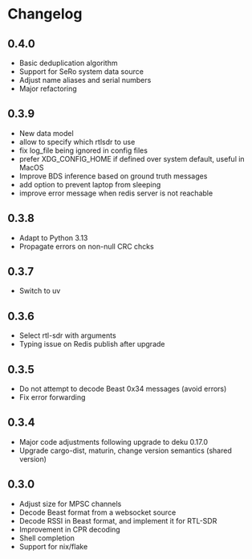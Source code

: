 # Changelog

## 0.4.0

- Basic deduplication algorithm
- Support for SeRo system data source
- Adjust name aliases and serial numbers
- Major refactoring

## 0.3.9

- New data model
- allow to specify which rtlsdr to use
- fix log_file being ignored in config files
- prefer XDG_CONFIG_HOME if defined over system default, useful in MacOS
- Improve BDS inference based on ground truth messages
- add option to prevent laptop from sleeping
- improve error message when redis server is not reachable

## 0.3.8

- Adapt to Python 3.13
- Propagate errors on non-null CRC chcks

## 0.3.7

- Switch to uv

## 0.3.6

- Select rtl-sdr with arguments
- Typing issue on Redis publish after upgrade

## 0.3.5

- Do not attempt to decode Beast 0x34 messages (avoid errors)
- Fix error forwarding

## 0.3.4

- Major code adjustments following upgrade to deku 0.17.0
- Upgrade cargo-dist, maturin, change version semantics (shared version)

## 0.3.0

- Adjust size for MPSC channels
- Decode Beast format from a websocket source
- Decode RSSI in Beast format, and implement it for RTL-SDR
- Improvement in CPR decoding
- Shell completion
- Support for nix/flake
